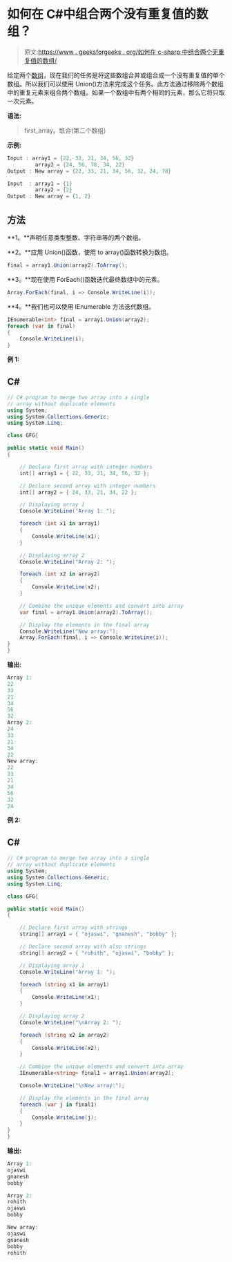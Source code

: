 # 如何在 C#中组合两个没有重复值的数组？

> 原文:[https://www . geeksforgeeks . org/如何在 c-sharp 中组合两个无重复值的数组/](https://www.geeksforgeeks.org/how-to-combine-two-arrays-without-duplicate-values-in-c-sharp/)

给定两个[数组](https://www.geeksforgeeks.org/c-sharp-arrays/)，现在我们的任务是将这些数组合并或组合成一个没有重复值的单个数组。所以我们可以使用 Union()方法来完成这个任务。此方法通过移除两个数组中的重复元素来组合两个数组。如果一个数组中有两个相同的元素，那么它将只取一次元素。

**语法:**

> first_array。联合(第二个数组)

**示例:**

```cs
Input : array1 = {22, 33, 21, 34, 56, 32}
         array2 = {24, 56, 78, 34, 22}
Output : New array = {22, 33, 21, 34, 56, 32, 24, 78}

Input  : array1 = {1}
         array2 = {2}
Output : New array = {1, 2}
```

## 方法

**1。**声明任意类型整数、字符串等的两个数组。

**2。**应用 Union()函数，使用 to array()函数转换为数组。

```cs
final = array1.Union(array2).ToArray();
```

**3。**现在使用 ForEach()函数迭代最终数组中的元素。

```cs
Array.ForEach(final, i => Console.WriteLine(i));
```

**4。**我们也可以使用 IEnumerable 方法迭代数组。

```cs
IEnumerable<int> final = array1.Union(array2);    
foreach (var in final)    
{    
    Console.WriteLine(i);    
} 
```

**例 1:**

## C#

```cs
// C# program to merge two array into a single
// array without duplicate elements
using System;
using System.Collections.Generic;
using System.Linq;

class GFG{

public static void Main()
{

    // Declare first array with integer numbers
    int[] array1 = { 22, 33, 21, 34, 56, 32 };

    // Declare second array with integer numbers
    int[] array2 = { 24, 33, 21, 34, 22 };

    // Displaying array 1
    Console.WriteLine("Array 1: ");

    foreach (int x1 in array1)
    {
        Console.WriteLine(x1);
    }

    // Displaying array 2
    Console.WriteLine("Array 2: ");

    foreach (int x2 in array2)
    {
        Console.WriteLine(x2);
    }

    // Combine the unique elements and convert into array
    var final = array1.Union(array2).ToArray();

    // Display the elements in the final array
    Console.WriteLine("New array:");
    Array.ForEach(final, i => Console.WriteLine(i));
}
}
```

**输出:**

```cs
Array 1: 
22
33
21
34
56
32
Array 2: 
24
33
21
34
22
New array:
22
33
21
34
56
32
24
```

**例 2:**

## C#

```cs
// C# program to merge two array into a single
// array without duplicate elements
using System;
using System.Collections.Generic;
using System.Linq;

class GFG{

public static void Main()
{

    // Declare first array with strings 
    string[] array1 = { "ojaswi", "gnanesh", "bobby" };    

    // Declare second array with also strings
    string[] array2 = { "rohith", "ojaswi", "bobby" };

    // Displaying array 1
    Console.WriteLine("Array 1: ");

    foreach (string x1 in array1)
    {
        Console.WriteLine(x1);
    }

    // Displaying array 2
    Console.WriteLine("\nArray 2: ");

    foreach (string x2 in array2)
    {
        Console.WriteLine(x2);
    }

    // Combine the unique elements and convert into array
    IEnumerable<string> final1 = array1.Union(array2); 

    Console.WriteLine("\nNew array:");

    // Display the elements in the final array
    foreach (var j in final1)    
    {    
        Console.WriteLine(j);    
    } 
}
}
```

**输出:**

```cs
Array 1: 
ojaswi
gnanesh
bobby

Array 2: 
rohith
ojaswi
bobby

New array:
ojaswi
gnanesh
bobby
rohith
```